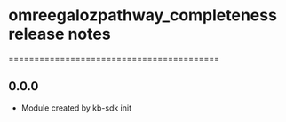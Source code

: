 # omreegalozpathway_completeness release notes
=========================================

0.0.0
-----
* Module created by kb-sdk init
